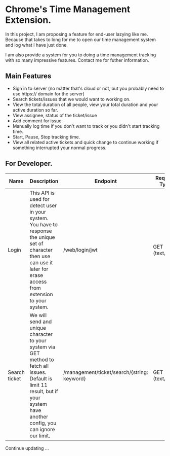# Chrome's Time Management Extension.

In this project, I am proposing a feature for end-user lazying like me. Because that takes to long for me to open our time management system and log what I have just done. 

I am also provide a system for you to doing a time management tracking with so many impressive features. Contact me for futher information.

## Main Features
- Sign in to server (no matter that's cloud or not, but you probably need to use https:// domain for the server)
- Search tickets/issues that we would want to working on.
- View the total duration of all people, view your total duration and your active duration so far.
- View assignee, status of the ticket/issue
- Add comment for issue
- Manually log time if you don't want to track or you didn't start tracking time.
- Start, Pause, Stop tracking time.
- View all related active tickets and quick change to continue working if something interrupted your normal progress.

## For Developer.   

| Name | Description | Endpoint | Request Type | Request Payload | Response Type | Response Payload
--- | --- | --- | --- | --- |--- |--- 
| Login | This API is used for detect user in your system. <br> You have to response the unique set of character then use can use it later for erase access from extension to your system. | /web/login/jwt | GET (text/html) | login=(type string)&password=(type string)| json/application | {"data": string}
| Search ticket | We will send and unique character to your system via GET method to fetch all issues. <br> Default is limit 11 result, but if your system have another config, you can ignore our limit. | /management/ticket/search/{string: keyword} | GET (text/html) | jwt=string | json/application | [{<br>id: string<br>name:string<br>key:string<br>point:integer<br>project:string<br>projectKey:string<br>assignee:string<br>assigneeEmail:string<br>status:string<br>total_duration:integer<br>my_total_duration:integer<br>active_duration:integer<br>last_start: Date()<br>url:string <br>}, ...] 

Continue updating ...
